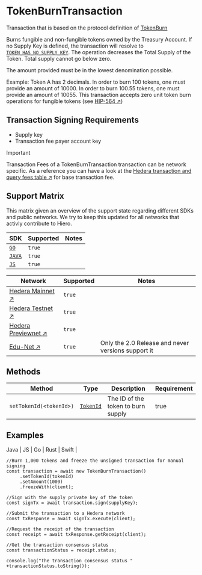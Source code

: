 # TokenBurnTransaction

Transaction that is based on the protocol definition of [TokenBurn](api/TokenBurn.md)

Burns fungible and non-fungible tokens owned by the Treasury Account. If no Supply Key is defined, the transaction will resolve to [`TOKEN_HAS_NO_SUPPLY_KEY`]().
The operation decreases the Total Supply of the Token.
Total supply cannot go below zero.

The amount provided must be in the lowest denomination possible.

Example: Token A has 2 decimals. In order to burn 100 tokens, one must provide an amount of 10000. In order to burn 100.55 tokens, one must provide an amount of 10055.
This transaction accepts zero unit token burn operations for fungible tokens (see [HIP-564 :arrow_upper_right:]())

## Transaction Signing Requirements

- Supply key
- Transaction fee payer account key

> [!IMPORTANT]
> Transaction Fees of a TokenBurnTransaction transaction can be network specific. As a reference you can have a look at the [Hedera transaction and query fees table :arrow_upper_right:]() for base transaction fee.

## Support Matrix

This matrix given an overview of the support state regarding different SDKs and public networks. We try to keep this updated for all networks that activly contribute to Hiero.

| SDK |  Supported     | Notes                        |
| ----------------- | --------- | ---------------------------------- |
| [`GO`](go.md)    | `true` |  |
| [`JAVA`](java.md)    | `true` |  |
| [`JS`](js.md) | `true` |  |


| Network |  Supported     | Notes                        |
| ----------------- | --------- | ---------------------------------- |
| [Hedera Mainnet :arrow_upper_right:]()    | `true` |  |
| [Hedera Testnet :arrow_upper_right:]()    | `true` |  |
| [Hedera Previewnet :arrow_upper_right:]() | `true` |  |
| [Edu-Net :arrow_upper_right:]() | `true` | Only the 2.0 Release and never versions support it |

## Methods

| Method                | Type      | Description                        | Requirement | 
| --------------------- | --------- | ---------------------------------- | --------- |
| `setTokenId(<tokenId>)` | [`TokenId`]()   | The ID of the token to burn supply |true |

## Examples

Java | JS | Go | Rust | Swift |
```
//Burn 1,000 tokens and freeze the unsigned transaction for manual signing
const transaction = await new TokenBurnTransaction()
     .setTokenId(tokenId)
     .setAmount(1000)
     .freezeWith(client);

//Sign with the supply private key of the token 
const signTx = await transaction.sign(supplyKey);

//Submit the transaction to a Hedera network    
const txResponse = await signTx.execute(client);

//Request the receipt of the transaction
const receipt = await txResponse.getReceipt(client);
    
//Get the transaction consensus status
const transactionStatus = receipt.status;

console.log("The transaction consensus status " +transactionStatus.toString());
```

